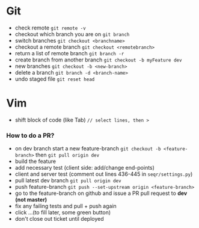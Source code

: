 # Git

- check remote ```git remote -v```
- checkout which branch you are on ```git branch```
- switch branches ```git checkout <branchname> ```
- checkout a remote branch ```git checkout <remotebranch>```
- return a list of remote branch ```git branch -r```
- create branch from another branch ```git checkout -b myFeature dev```
- new branches ```git checkout -b <new-branch>```
- delete a branch ```git branch -d <branch-name>```
- undo staged file ```git reset head```
    

# Vim

- shift block of code (like Tab) ```// select lines, then >```


### How to do a PR?
- on dev branch start a new feature-branch ```git checkout -b <feature-branch>``` then ```git pull origin dev```
- build the feature
- add necessary test (client side: add/change end-points)
- client and server test (comment out lines 436-445 in ```seqr/settings.py```)
- pull latest dev branch ```git pull origin dev```
- push feature-branch ```git push --set-upstream origin <feature-branch>```
- go to the feature-branch on github and issue a PR pull request to **dev (not master)**
- fix any failing tests and pull + push again
- click ...(to fill later, some green button)
- don't close out ticket until deployed